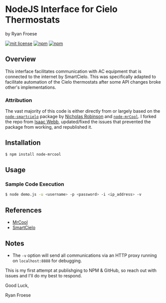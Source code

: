 # NodeJS Interface for Cielo Thermostats

by Ryan Froese

[![mit license](https://badgen.net/badge/license/MIT/red)](https://github.com/isaac-webb/node-mrcool/blob/master/LICENSE)
[![npm](https://badgen.net/npm/v/node-mrcool)](https://www.npmjs.com/package/node-mrcool)
[![npm](https://badgen.net/npm/dt/node-mrcool)](https://www.npmjs.com/package/node-mrcool)

## Overview

This interface facilitates communication with AC equipment that is connected to
the internet by SmartCielo. This was specifically adapted to facilitate
automation of the Cielo thermostats after some API changes broke other's implementations.

### Attribution

The vast majority of this code is either directly from or largely based on the
[`node-smartcielo`](https://github.com/nicholasrobinson/node-smartcielo) package
by [Nicholas Robinson](https://github.com/nicholasrobinson) and [`node-mrCool`](https://github.com/isaac-webb/node-mrcool). I forked the repo from [Isaac Webb](https://github.com/isaac-webb),
updated/fixed the issues that prevented the package from working, and
republished it.

## Installation

```bash
$ npm install node-mrcool
```

## Usage

### Sample Code Execution

```bash
$ node demo.js -u <username> -p <password> -i <ip_address> -v
```

## References

- [MrCool](https://www.mrcool.com/)
- [SmartCielo](https://home.cielowigle.com/)

## Notes

- The `-v` option will send all communications via an HTTP proxy running on
  `localhost:8888` for debugging.

This is my first attempt at publishging to NPM & GitHub, so reach out with issues and I'll do my best to respond.

Good Luck,

Ryan Froese
